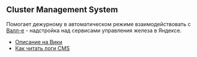 ## Cluster Management System

Помогает дежурному в автоматическом режиме взаимодействовать с [Валл-е](https://wiki.yandex-team.ru/wall-e/) - надстройка над сервисами управления железа в Яндексе.

* [Описание на Вики](https://wiki.yandex-team.ru/MDB/internal/teams/core/Development/cms/)
* [Как читать логи CMS](./api/internal/logic/autoduty/steps/README.md)
